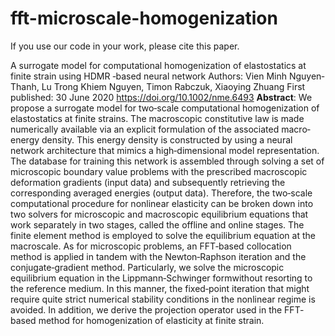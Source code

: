 # fft-microscale-homogenization

If you use our code in your work, please cite this paper.

A surrogate model for computational homogenization of elastostatics at finite strain using HDMR ‐based neural network
Authors: Vien Minh Nguyen‐Thanh, Lu Trong Khiem Nguyen, Timon Rabczuk, Xiaoying Zhuang
First published: 30 June 2020
https://doi.org/10.1002/nme.6493
<b>Abstract</b>:
We propose a surrogate model for two‐scale computational homogenization of elastostatics at finite strains. 
The macroscopic constitutive law is made numerically available via an explicit formulation of the associated macro‐energy density. 
This energy density is constructed by using a neural network architecture that mimics a high‐dimensional model representation. 
The database for training this network is assembled through solving a set of microscopic boundary value problems with the prescribed macroscopic deformation gradients 
(input data) and subsequently retrieving the corresponding averaged energies (output data). 
Therefore, the two‐scale computational procedure for nonlinear elasticity can be broken down into two solvers for microscopic and macroscopic equilibrium equations 
that work separately in two stages, called the offline and online stages. The finite element method is employed to solve the equilibrium equation at the macroscale. 
As for microscopic problems, an FFT‐based collocation method is applied in tandem with the Newton‐Raphson iteration and the conjugate‐gradient method. 
Particularly, we solve the microscopic equilibrium equation in the Lippmann‐Schwinger formwithout resorting to the reference medium. 
In this manner, the fixed‐point iteration that might require quite strict numerical stability conditions in the nonlinear regime is avoided. 
In addition, we derive the projection operator used in the FFT‐based method for homogenization of elasticity at finite strain.

